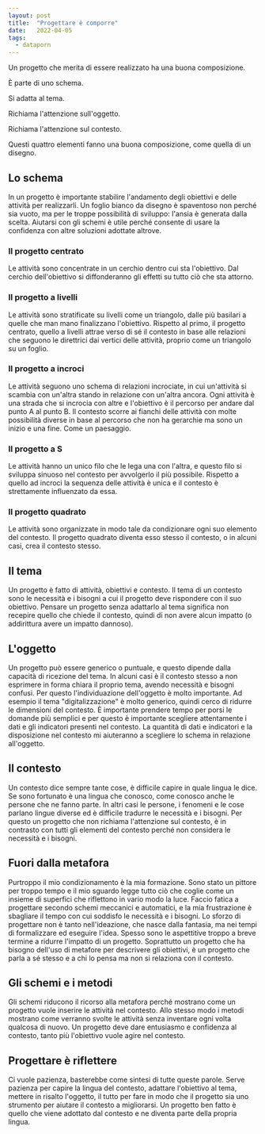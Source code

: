 ```yaml
---
layout: post
title:  "Progettare è comporre"
date:   2022-04-05
tags:
  - dataporn
---
```


 Un progetto che merita di essere realizzato ha una buona composizione.

 È parte di uno schema.

 Si adatta al tema.

 Richiama l'attenzione sull'oggetto.

 Richiama l'attenzione sul contesto.

 Questi quattro elementi fanno una buona composizione, come quella di un disegno. 

 ## Lo schema
 In un progetto è importante  stabilire l'andamento degli obiettivi e delle attività per realizzarli. Un foglio bianco da disegno è spaventoso non perché sia vuoto, ma per le troppe possibilità di sviluppo: l'ansia è generata dalla scelta. Aiutarsi con gli schemi è utile perché consente di usare la confidenza con altre soluzioni adottate altrove. 

 ### Il progetto centrato
 Le attività sono concentrate in un cerchio dentro cui sta l'obiettivo. Dal cerchio dell'obiettivo si diffonderanno gli effetti su tutto ciò che sta attorno.

 ### Il progetto a livelli
 Le attività sono stratificate su livelli come un triangolo, dalle più basilari a quelle che man mano finalizzano l'obiettivo. Rispetto al primo, il progetto centrato, quello a livelli attrae verso di sé il contesto in base alle relazioni che seguono le direttrici dai vertici delle attività, proprio come un triangolo su un foglio.

 ### Il progetto a incroci
 Le attività seguono uno schema di relazioni incrociate, in cui un'attività si scambia con un'altra stando in relazione con un'altra ancora. Ogni attività è una strada che si incrocia con altre e l'obiettivo è il percorso per andare dal punto A al punto B. Il contesto scorre ai fianchi delle attività con molte possibilità diverse in base al percorso che non ha gerarchie ma sono un inizio e una fine. Come un paesaggio.

 ### Il progetto a S  
 Le attività hanno un unico filo che le lega una con l'altra, e questo filo si sviluppa sinuoso nel contesto per avvolgerlo il più possibile. Rispetto a quello ad incroci la sequenza delle attività è unica e il contesto è strettamente influenzato da essa.

 ### Il progetto quadrato
 Le attività sono organizzate in modo tale da condizionare ogni suo elemento del contesto. Il progetto quadrato diventa esso stesso il contesto, o in alcuni casi, crea il contesto stesso.

 ## Il tema
 Un progetto è fatto di attività, obiettivi e contesto. Il tema di un contesto sono le necessità e i bisogni a cui il progetto deve rispondere con il suo obiettivo. Pensare un progetto senza adattarlo al tema significa non recepire quello che chiede il contesto, quindi di non avere alcun impatto (o addirittura avere un impatto dannoso).

 ## L'oggetto
 Un progetto può essere generico o puntuale, e questo dipende dalla capacità di ricezione del tema. In alcuni casi è il contesto stesso a non esprimere in forma chiara il proprio tema, avendo necessità e bisogni confusi. Per questo l'individuazione dell'oggetto è molto importante. Ad esempio il tema "digitalizzazione" è molto generico, quindi cerco di ridurre le dimensioni del contesto. È importante prendere tempo per porsi le domande più semplici e per questo è importante scegliere attentamente i dati e gli indicatori presenti nel contesto. La quantità di dati e indicatori e la disposizione nel contesto mi aiuteranno a scegliere lo schema in relazione all'oggetto.  

 ## Il contesto
Un contesto dice sempre tante cose, è difficile capire in quale lingua le dice. Se sono fortunato è una lingua che conosco, come conosco anche le persone che ne fanno parte. In altri casi le persone, i fenomeni e le cose parlano lingue diverse ed è difficile tradurre le necessità e i bisogni. Per questo un progetto che non richiama l'attenzione sul contesto, è in contrasto con tutti gli elementi del contesto perché non considera le necessità e i bisogni.

## Fuori dalla metafora
Purtroppo il mio condizionamento è la mia formazione. Sono stato un pittore per troppo tempo e il mio sguardo legge tutto ciò che coglie come un insieme di superfici che riflettono in vario modo la luce. Faccio fatica a progettare secondo schemi meccanici e automatici, e la mia frustrazione è sbagliare il tempo con cui soddisfo le necessità e i bisogni. Lo sforzo di progettare non è tanto nell'ideazione, che nasce dalla fantasia, ma nei tempi di formalizzare ed eseguire l'idea. Spesso sono le aspettitive troppo a breve termine a ridurre l'impatto di un progetto. Soprattutto un progetto che ha bisogno dell'uso di metafore per descrivere gli obiettivi, è un progetto che parla a sé stesso e a chi lo pensa ma non si relaziona con il contesto.

## Gli schemi e i metodi
Gli schemi riducono il ricorso alla metafora perché mostrano come un progetto vuole inserire le attività nel contesto. Allo stesso modo i metodi mostrano come verranno svolte le attività senza inventare ogni volta qualcosa di nuovo. Un progetto deve dare entusiasmo e confidenza al contesto, tanto più l'obiettivo vuole agire nel contesto.

## Progettare è riflettere
Ci vuole pazienza, basterebbe come sintesi di tutte queste parole. Serve pazienza per capire la lingua del contesto, adattare l'obiettivo al tema, mettere in risalto l'oggetto, il tutto per fare in modo che il progetto sia uno strumento per aiutare il contesto a migliorarsi. Un progetto ben fatto è quello che viene adottato dal contesto e ne diventa parte della propria lingua. 

